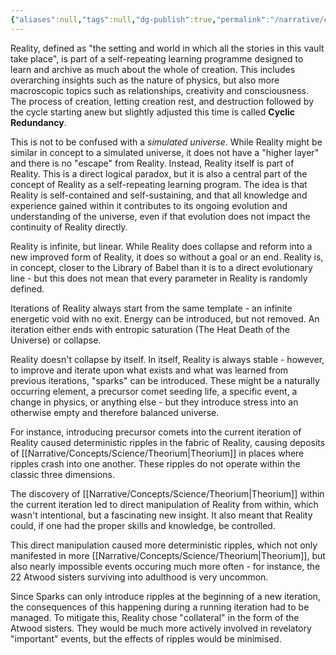 ```yaml
---
{"aliases":null,"tags":null,"dg-publish":true,"permalink":"/narrative/concepts/folklore/cyclic-redundancy/","dgPassFrontmatter":true}
---
```


Reality, defined as "the setting and world in which all the stories in this vault take place", is part of a self-repeating learning programme designed to learn and archive as much about the whole of creation. This includes overarching insights such as the nature of physics, but also more macroscopic topics such as relationships, creativity and consciousness. The process of creation, letting creation rest, and destruction followed by the cycle starting anew but slightly adjusted this time is called **Cyclic Redundancy**.

This is not to be confused with a *simulated universe*. While Reality might be similar in concept to a simulated universe, it does not have a "higher layer" and there is no "escape" from Reality. Instead, Reality itself is part of Reality. This is a direct logical paradox, but it is also a central part of the concept of Reality as a self-repeating learning program. The idea is that Reality is self-contained and self-sustaining, and that all knowledge and experience gained within it contributes to its ongoing evolution and understanding of the universe, even if that evolution does not impact the continuity of Reality directly.

Reality is infinite, but linear. While Reality does collapse and reform into a new improved form of Reality, it does so without a goal or an end. Reality is, in concept, closer to the Library of Babel than it is to a direct evolutionary line - but this does not mean that every parameter in Reality is randomly defined.

Iterations of Reality always start from the same template - an infinite energetic void with no exit. Energy can be introduced, but not removed. An iteration either ends with entropic saturation (The Heat Death of the Universe) or collapse.

Reality doesn't collapse by itself. In itself, Reality is always stable - however, to improve and iterate upon what exists and what was learned from previous iterations, "sparks" can be introduced. These might be a naturally occurring element, a precursor comet seeding life, a specific event, a change in physics, or anything else - but they introduce stress into an otherwise empty and therefore balanced universe.

For instance, introducing precursor comets into the current iteration of Reality caused deterministic ripples in the fabric of Reality, causing deposits of [[Narrative/Concepts/Science/Theorium\|Theorium]] in places where ripples crash into one another. These ripples do not operate within the classic three dimensions.

The discovery of [[Narrative/Concepts/Science/Theorium\|Theorium]] within the current iteration led to direct manipulation of Reality from within, which wasn't intentional, but a fascinating new insight. It also meant that Reality could, if one had the proper skills and knowledge, be controlled.

This direct manipulation caused more deterministic ripples, which not only manifested in more [[Narrative/Concepts/Science/Theorium\|Theorium]], but also nearly impossible events occuring much more often - for instance, the 22 Atwood sisters surviving into adulthood is very uncommon.

Since Sparks can only introduce ripples at the beginning of a new iteration, the consequences of this happening during a running iteration had to be managed. To mitigate this, Reality chose "collateral" in the form of the Atwood sisters. They would be much more actively involved in revelatory "important" events, but the effects of ripples would be minimised.


